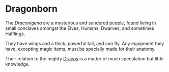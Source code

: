 # Dragonborn

The *Draconigena* are a mysterious and sundered people, found living in small conclaves amongst the Elves, Humans, Dwarves, and sometimes Halflings.

They have wings and a thick, powerful tail, and can fly. Any equipment they have, excepting magic items, must be specially made for their anatomy.

Their relation to the mighty [Dracos](dragons.md) is a matter of much speculation but little knowledge.